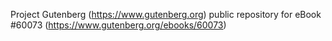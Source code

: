Project Gutenberg (https://www.gutenberg.org) public repository for eBook #60073 (https://www.gutenberg.org/ebooks/60073)
